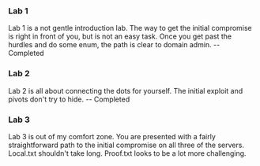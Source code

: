 ### Lab 1 ###

Lab 1 is a not gentle introduction lab. The way to get the initial compromise is right in front of you, but is not an easy task. Once you get past the hurdles
and do some enum, the path is clear to domain admin. -- Completed

### Lab 2 ###

Lab 2 is all about connecting the dots for yourself. The initial exploit and pivots don't try to hide. -- Completed


### Lab 3 ###

Lab 3 is out of my comfort zone. You are presented with a fairly straightforward path to the initial compromise on all three of the servers. Local.txt shouldn't take long. Proof.txt looks to be a lot more challenging.
